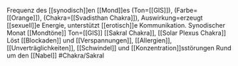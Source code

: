 Frequenz des [[synodisch]]en [[Mond]]es (Ton=[[GIS]]), (Farbe=[[Orange]]), (Chakra=[[Svadisthan Chakra]]), Auswirkung=erzeugt [[sexuell]]e Energie, unterstützt [[erotisch]]e Kommunikation.
Synodischer Monat
[[Mondtöne]]
Ton=[[GIS]]
[[Sakral Chakra]], [[Solar Plexus Chakra]]
Löst [[Blockaden]] und [[Verspannungen]], [[Allergien]], [[Unverträglichkeiten]], [[Schwindel]] und [[Konzentration]]sstörungen
Rund um den [[Nabel]]
#Chakra/Sakral